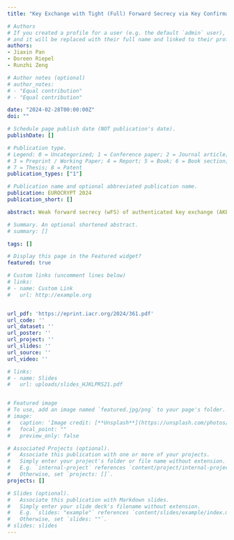 ```yaml
---
title: "Key Exchange with Tight (Full) Forward Secrecy via Key Confirmation"

# Authors
# If you created a profile for a user (e.g. the default `admin` user), write the username (folder name) here 
# and it will be replaced with their full name and linked to their profile.
authors:
- Jiaxin Pan
- Doreen Riepel
- Runzhi Zeng

# Author notes (optional)
# author_notes:
# - "Equal contribution"
# - "Equal contribution"

date: "2024-02-28T00:00:00Z"
doi: ""

# Schedule page publish date (NOT publication's date).
publishDate: []

# Publication type.
# Legend: 0 = Uncategorized; 1 = Conference paper; 2 = Journal article;
# 3 = Preprint / Working Paper; 4 = Report; 5 = Book; 6 = Book section;
# 7 = Thesis; 8 = Patent
publication_types: ["1"]

# Publication name and optional abbreviated publication name.
publication: EUROCRYPT 2024
publication_short: []

abstract: Weak forward secrecy (wFS) of authenticated key exchange (AKE) protocols is a pas- sive variant of (full) forward secrecy (FS). A natural mechanism to upgrade from wFS to FS is the use of key confirmation messages which compute a message authentication code (MAC) over the transcript. Unfortunately, Gellert, Gjøsteen, Jacobson and Jager (GGJJ, CRYPTO 2023) show that this mechanism inherently incurs a loss proportional to the number of users, leading to an overall non-tight reduction, even if wFS was established using a tight reduction. Inspired by GGJJ, we propose a new notion, called one-way verifiable weak forward secrecy (OW-VwFS), and prove that OW-VwFS can be transformed tightly to FS using key confirmation in the random oracle model (ROM). To implement our generic transformation, we show that several tightly wFS AKE protocols additionally satisfy our OW-VwFS notion tightly. We highlight that using the recent lattice-based protocol from Pan, Wagner, and Zeng (CRYPTO 2023) can give us the first lattice-based tightly FS AKE via key confirmation in the classical random oracle model. Besides this, we also obtain a Decisional-Diffie-Hellman-based protocol that is considerably more efficient than the previous ones. Finally, we lift our study on FS via key confirmation to the quantum random oracle model (QROM). While our security reduction is overall non-tight, it matches the best existing bound for wFS in the QROM (Pan, Wagner, and Zeng, ASIACRYPT 2023), namely, it is square-root- and session-tight. Our analysis is in the multi-challenge setting, and it is more realistic than the single-challenge setting as in Pan et al..

# Summary. An optional shortened abstract.
# summary: []

tags: []

# Display this page in the Featured widget?
featured: true

# Custom links (uncomment lines below)
# links:
# - name: Custom Link
#   url: http://example.org


url_pdf: 'https://eprint.iacr.org/2024/361.pdf'
url_code: ''
url_dataset: ''
url_poster: ''
url_project: ''
url_slides: ''
url_source: ''
url_video: ''

# links:
# - name: Slides
#   url: uploads/slides_HJKLPRS21.pdf


# Featured image
# To use, add an image named `featured.jpg/png` to your page's folder. 
# image:
#   caption: 'Image credit: [**Unsplash**](https://unsplash.com/photos/pLCdAaMFLTE)'
#   focal_point: ""
#   preview_only: false

# Associated Projects (optional).
#   Associate this publication with one or more of your projects.
#   Simply enter your project's folder or file name without extension.
#   E.g. `internal-project` references `content/project/internal-project/index.md`.
#   Otherwise, set `projects: []`.
projects: []

# Slides (optional).
#   Associate this publication with Markdown slides.
#   Simply enter your slide deck's filename without extension.
#   E.g. `slides: "example"` references `content/slides/example/index.md`.
#   Otherwise, set `slides: ""`.
# slides: slides
---
```

